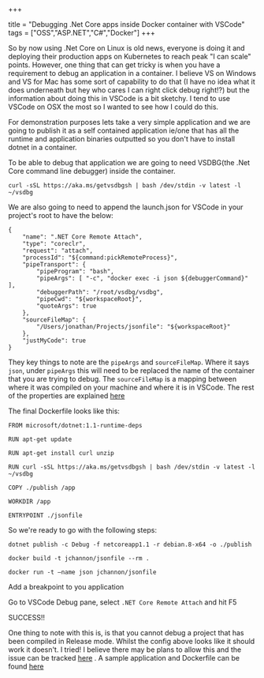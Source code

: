 +++

title = "Debugging .Net Core apps inside Docker container with VSCode"
tags = ["OSS","ASP.NET","C#","Docker"]
+++

So by now using .Net Core on Linux is old news, everyone is doing it and deploying their production apps on Kubernetes to reach peak "I can scale" points.  However, one thing that can get tricky is when you have a requirement to debug an application in a container.  I believe VS on Windows and VS for Mac has some sort of capability to do that (I have no idea what it does underneath but hey who cares I can right click debug right!?) but the information about doing this in VSCode is a bit sketchy.  I tend to use VSCode on OSX the most so I wanted to see how I could do this.

For demonstration purposes lets take a very simple application and we are going to publish it as a self contained application ie/one that has all the runtime and application binaries outputted so you don't have to install dotnet in a container.

To be able to debug that application we are going to need VSDBG(the .Net Core command line debugger) inside the container.

`curl -sSL https://aka.ms/getvsdbgsh | bash /dev/stdin -v latest -l ~/vsdbg`

We are also going to need to append the launch.json for VSCode in your project's root to have the below:


    {
        "name": ".NET Core Remote Attach",
        "type": "coreclr",
        "request": "attach",
        "processId": "${command:pickRemoteProcess}",
        "pipeTransport": {
            "pipeProgram": "bash",
            "pipeArgs": [ "-c", "docker exec -i json ${debuggerCommand}" ],
            "debuggerPath": "/root/vsdbg/vsdbg",
            "pipeCwd": "${workspaceRoot}",
            "quoteArgs": true
        },
        "sourceFileMap": {
            "/Users/jonathan/Projects/jsonfile": "${workspaceRoot}"
        },
        "justMyCode": true
    }


<!--more-->

They key things to note are the `pipeArgs` and `sourceFileMap`. Where it says `json`, under `pipeArgs` this will need to be replaced the name of the container that you are trying to debug.  The `sourceFileMap` is a mapping between where it was compiled on your machine and where it is in VSCode.  The rest of the properties are explained [here](https://github.com/OmniSharp/omnisharp-vscode/wiki/Attaching-to-remote-processes#configuring-launchjson) 

The final Dockerfile looks like this:


    FROM microsoft/dotnet:1.1-runtime-deps

    RUN apt-get update

    RUN apt-get install curl unzip

    RUN curl -sSL https://aka.ms/getvsdbgsh | bash /dev/stdin -v latest -l ~/vsdbg

    COPY ./publish /app

    WORKDIR /app

    ENTRYPOINT ./jsonfile


So we're ready to go with the following steps:

`dotnet publish -c Debug -f netcoreapp1.1 -r debian.8-x64 -o ./publish`


`docker build -t jchannon/jsonfile --rm .` 

`docker run -t —name json jchannon/jsonfile`

Add a breakpoint to you application

Go to VSCode Debug pane, select `.NET Core Remote Attach` and hit F5

SUCCESS!!

One thing to note with this is, is that you cannot debug a project that has been compiled in Release mode.  Whilst the config above looks like it should work it doesn't. I tried! I believe there may be plans to allow this and the issue can be tracked [here](https://github.com/OmniSharp/omnisharp-vscode/issues/220) .  A sample application and Dockerfile can be found [here](https://github.com/jchannon/DockerDebug) 
